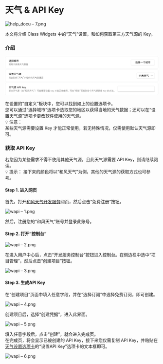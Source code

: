# 天气 & API Key

![help_docu – 7.png](./help_docu_–_7.png)

本文将介绍 Class Widgets 中的“天气”设置，和如何获取第三方天气源的 Key。  
### 介绍  

![weather.png](./weather.png)

在设置的“自定义”板块中，您可以找到如上的设置选项卡。  
您可以通过“选择城市”选项卡选取您的地区以获得当地的天气数据；还可以在“设置天气源”选项卡更改软件使用的天气源。  
💡 注意：  
某些天气源需要设置 Key 才能正常使用，若无特殊情况，仅需使用默认天气源即可。  
### 获取 API Key  

若您因为某些需求不得不使用其他天气源，且此天气源需要 API Key，则请继续阅读。  
💡 提示： 接下来的颜色将以“和风天气”为例，其他的天气源的获取方式也可参考。  
#### Step 1. 进入网页  

首先，打开[和风天气开发服务](https://dev.qweather.com/)网页，然后点击“免费注册”按钮。  

![wapi – 1.png](./wapi_–_1.png)

然后，注册您的“和风天气”账号并登录此账号。  
#### Step 2. 打开“控制台”  

![wapi – 2.png](./wapi_–_2.png)

在进入用户中心后，点击“开发服务控制台”按钮进入控制台。在侧边栏中选中“项目管理”，然后点击“创建项目”按钮。  

![wapi – 3.png](./wapi_–_3.png)

#### Step 3. 生成API Key  

在“创建项目”页面中填入任意字段，并在“选择订阅”中选择免费订阅，即可创建。  

![wapi – 4.png](./wapi_–_4.png)

创建项目后，选择“创建凭据”，进入此界面。  

![wapi – 5.png](./wapi_–_5.png)

填入任意字段后，点击“创建”，就会进入完成页。  
在完成页，将会显示已被创建的 API Key，接下来您仅需复制 API Key，并粘贴在[天气设置选项卡](#kUAbI)的“设置API Key”选项卡的文本框即可。  

![wapi – 6.png](./wapi_–_6.png)